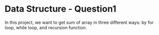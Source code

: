 # Data Structure - Question1
In this project, we want to get sum of array in three different ways: by for loop, while loop, and recursion function.
